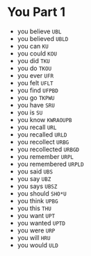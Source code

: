 # You Part 1

* you believe `UBL`
* you believed `UBLD`
* you can `KU`
* you could `KOU`
* you did `TKU`
* you do `TKOU`
* you ever `UFR`
* you felt `UFLT`
* you find `UFPBD`
* you go `TKPWU`
* you have `SRU`
* you is `SU`
* you know `KWRAOUPB`
* you recall `URL`
* you recalled `URLD`
* you recollect `URBG`
* you recollected `URBGD`
* you remember `URPL`
* you remembered `URPLD`
* you said `UBS`
* you say `UBZ`
* you says `UBSZ`
* you should `SHO*U`
* you think `UPBG`
* you this `THU`
* you want `UPT`
* you wanted `UPTD`
* you were `URP`
* you will `HRU`
* you would `ULD`
